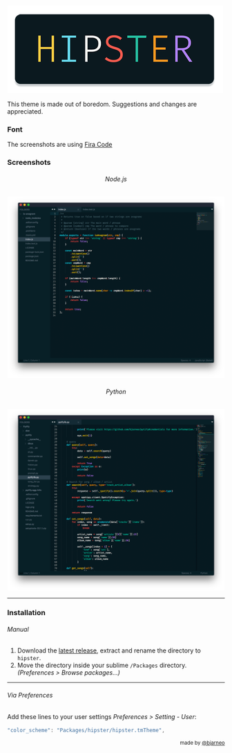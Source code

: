 ![hipster](https://github.com/bjarneo/hipster/blob/master/hipster.png?raw=true)

This theme is made out of boredom. Suggestions and changes are appreciated.

### Font

The screenshots are using [Fira Code](https://github.com/tonsky/FiraCode)

### Screenshots

<h6 align='center'>Node.js</h6>

![nodejs](https://github.com/bjarneo/hipster/blob/master/nodejs.png?raw=true)

<h6 align='center'>Python</h6>

![nodejs](https://github.com/bjarneo/hipster/blob/master/python.png?raw=true)

---

### Installation

###### Manual

1. Download the [latest release](https://github.com/bjarneo/hipster/releases/latest), extract and rename the directory to `hipster`.
2. Move the directory inside your sublime `/Packages` directory. *(Preferences > Browse packages...)*

---

###### Via Preferences

Add these lines to your user settings *Preferences > Setting - User*:

```js
"color_scheme": "Packages/hipster/hipster.tmTheme",
```

<div align="right"><sup>
  made by <a href="https://github.com/bjarneo">@bjarneo</a>
</sup></div>